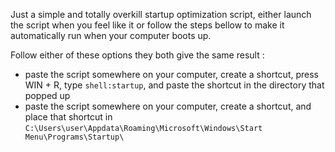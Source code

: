 Just a simple and totally overkill startup optimization script, either launch the script when you feel like it or follow the steps bellow to make it automatically run when your computer boots up.

Follow either of these options they both give the same result :

- paste the script somewhere on your computer, create a shortcut, press WIN + R, type `shell:startup`, and paste the shortcut in the directory that popped up
- paste the script somewhere on your computer, create a shortcut, and place that shortcut in `C:\Users\user\Appdata\Roaming\Microsoft\Windows\Start Menu\Programs\Startup\`
